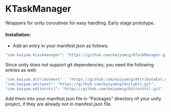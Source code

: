 # KTaskManager
Wrappers for unity coroutines for easy handling. Early stage prototype.

#### Installation:
* Add an entry in your manifest.json as follows:
```C#
"com.kaiyum.ktaskmanager": "https://github.com/kaiyumcg/KTaskManager.git"
```

Since unity does not support git dependencies, you need the following entries as well:
```C#
"com.kaiyum.attributeext" : "https://github.com/kaiyumcg/AttributeExt.git",
"com.kaiyum.unityext": "https://github.com/kaiyumcg/UnityExt.git",
"com.kaiyum.editorutil": "https://github.com/kaiyumcg/EditorUtil.git"
```
Add them into your manifest.json file in "Packages\" directory of your unity project, if they are already not in manifest.json file.